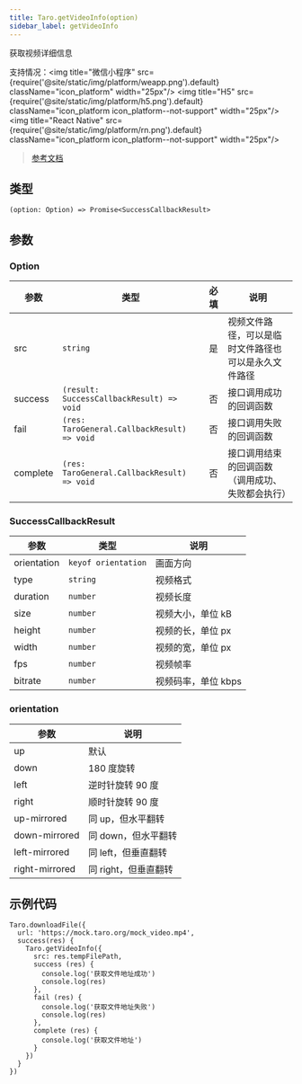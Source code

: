 ```yaml
---
title: Taro.getVideoInfo(option)
sidebar_label: getVideoInfo
---
```


获取视频详细信息

支持情况：<img title="微信小程序" src={require('@site/static/img/platform/weapp.png').default} className="icon_platform" width="25px"/> <img title="H5" src={require('@site/static/img/platform/h5.png').default} className="icon_platform icon_platform--not-support" width="25px"/> <img title="React Native" src={require('@site/static/img/platform/rn.png').default} className="icon_platform icon_platform--not-support" width="25px"/>

> [参考文档](https://developers.weixin.qq.com/miniprogram/dev/api/media/video/wx.getVideoInfo.html)

## 类型

```tsx
(option: Option) => Promise<SuccessCallbackResult>
```

## 参数

### Option

| 参数 | 类型 | 必填 | 说明 |
| --- | --- | :---: | --- |
| src | `string` | 是 | 视频文件路径，可以是临时文件路径也可以是永久文件路径 |
| success | `(result: SuccessCallbackResult) => void` | 否 | 接口调用成功的回调函数 |
| fail | `(res: TaroGeneral.CallbackResult) => void` | 否 | 接口调用失败的回调函数 |
| complete | `(res: TaroGeneral.CallbackResult) => void` | 否 | 接口调用结束的回调函数（调用成功、失败都会执行） |

### SuccessCallbackResult

| 参数 | 类型 | 说明 |
| --- | --- | --- |
| orientation | `keyof orientation` | 画面方向 |
| type | `string` | 视频格式 |
| duration | `number` | 视频长度 |
| size | `number` | 视频大小，单位 kB |
| height | `number` | 视频的长，单位 px |
| width | `number` | 视频的宽，单位 px |
| fps | `number` | 视频帧率 |
| bitrate | `number` | 视频码率，单位 kbps |

### orientation

| 参数 | 说明 |
| --- | --- |
| up | 默认 |
| down | 180 度旋转 |
| left | 逆时针旋转 90 度 |
| right | 顺时针旋转 90 度 |
| up-mirrored | 同 up，但水平翻转 |
| down-mirrored | 同 down，但水平翻转 |
| left-mirrored | 同 left，但垂直翻转 |
| right-mirrored | 同 right，但垂直翻转 |

## 示例代码

```tsx
Taro.downloadFile({
  url: 'https://mock.taro.org/mock_video.mp4',
  success(res) {
    Taro.getVideoInfo({
      src: res.tempFilePath,
      success (res) {
        console.log('获取文件地址成功')
        console.log(res)
      },
      fail (res) {
        console.log('获取文件地址失败')
        console.log(res)
      },
      complete (res) {
        console.log('获取文件地址')
      }
    })
  }
})
```
